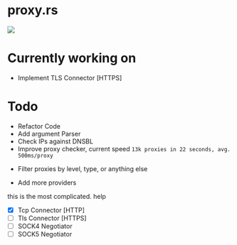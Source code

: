 # proxy.rs
![](https://i.ibb.co/Sw6ctWT/a.png)

# Currently working on 
- Implement TLS Connector [HTTPS]

# Todo
- Refactor Code
- Add argument Parser
- Check IPs against DNSBL
- Improve proxy checker, current speed `13k proxies in 22 seconds, avg. 500ms/proxy`
+ Filter proxies by level, type, or anything else
- Add more providers

this is the most complicated. help
- [x] Tcp Connector [HTTP]
- [ ] Tls Connector [HTTPS]
- [ ] SOCK4 Negotiator
- [ ] SOCK5 Negotiator
